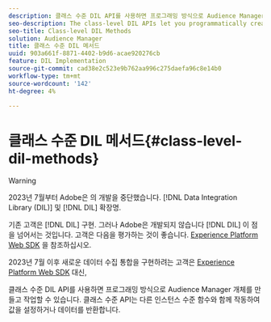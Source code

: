 ```yaml
---
description: 클래스 수준 DIL API를 사용하면 프로그래밍 방식으로 Audience Manager 개체를 만들고 작업할 수 있습니다. 클래스 수준 API는 다른 인스턴스 수준 함수와 함께 작동하여 값을 설정하거나 데이터를 반환합니다.
seo-description: The class-level DIL APIs let you programmatically create and work with Audience Manager objects. The class-level APIs work with the other instance-level functions to set values or return data.
seo-title: Class-level DIL Methods
solution: Audience Manager
title: 클래스 수준 DIL 메서드
uuid: 903a661f-8871-4402-b9d6-acae920276cb
feature: DIL Implementation
source-git-commit: cad38e2c523e9b762aa996c275daefa96c8e14b0
workflow-type: tm+mt
source-wordcount: '142'
ht-degree: 4%

---
```



# 클래스 수준 DIL 메서드{#class-level-dil-methods}

>[!WARNING]
>
>2023년 7월부터 Adobe은 의 개발을 중단했습니다. [!DNL Data Integration Library (DIL)] 및 [!DNL DIL] 확장명.
>
>기존 고객은 [!DNL DIL] 구현. 그러나 Adobe은 개발되지 않습니다 [!DNL DIL] 이 점을 넘어서는 것입니다. 고객은 다음을 평가하는 것이 좋습니다. [Experience Platform Web SDK](https://experienceleague.adobe.com/docs/experience-platform/edge/home.html?lang=en) 을 참조하십시오.
>
>2023년 7월 이후 새로운 데이터 수집 통합을 구현하려는 고객은 [Experience Platform Web SDK](https://experienceleague.adobe.com/docs/experience-platform/edge/home.html?lang=en) 대신,



클래스 수준 DIL API를 사용하면 프로그래밍 방식으로 Audience Manager 개체를 만들고 작업할 수 있습니다. 클래스 수준 API는 다른 인스턴스 수준 함수와 함께 작동하여 값을 설정하거나 데이터를 반환합니다.

<!-- 

c_dil_overview.xml

 -->

